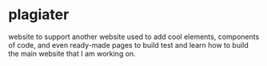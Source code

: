 # plagiater
website to support another website used to add cool elements,
components of code, and even ready-made pages to build test
and learn how to build the main website that I am working on.
